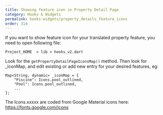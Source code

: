 ```yaml
---
title: Showing feature icon in Property Detail Page
category: Hooks & Widgets
permalink: hooks-widgets/property_details_feature_icons
order: 314
---
```


If you want to show feature icon for your translated property feature, you need to open following file:

`Project_HOME  > lib > hooks_v2.dart`

Look for the `getPropertyDetailPageIconsMap()` method. Then look for _iconMap, and edit existing or add new entry for your desired features, eg: 
```
Map<String, dynamic> _iconMap = {
    "Piscine": Icons.pool_outlined, 
    "Pool": Icons.pool_outlined,
    ...
};
```
The Icons.xxxxx are coded from Google Material icons here:
https://fonts.google.com/icons
